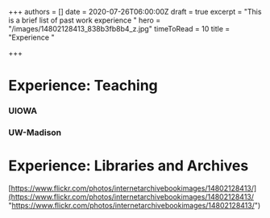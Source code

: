 +++
authors = []
date = 2020-07-26T06:00:00Z
draft = true
excerpt = "This is a brief list of past work experience "
hero = "/images/14802128413_838b3fb8b4_z.jpg"
timeToRead = 10
title = "Experience "

+++
# Experience: Teaching

### UIOWA

### UW-Madison

# Experience: Libraries and Archives

[https://www.flickr.com/photos/internetarchivebookimages/14802128413/](https://www.flickr.com/photos/internetarchivebookimages/14802128413/ "https://www.flickr.com/photos/internetarchivebookimages/14802128413/")